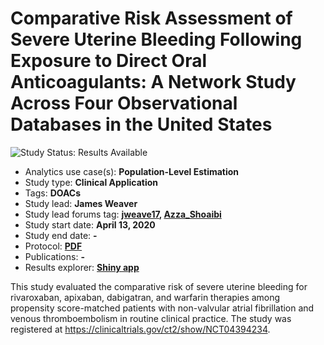 Comparative Risk Assessment of Severe Uterine Bleeding Following Exposure to Direct Oral Anticoagulants: A Network Study Across Four Observational Databases in the United States
=============

<img src="https://img.shields.io/badge/Study%20Status-Results%20Available-yellow.svg" alt="Study Status: Results Available"> 

- Analytics use case(s): **Population-Level Estimation**
- Study type: **Clinical Application**
- Tags: **DOACs**
- Study lead: **James Weaver**
- Study lead forums tag: **[jweave17](https://forums.ohdsi.org/u/jweave17), [Azza_Shoaibi](https://forums.ohdsi.org/u/azza_shoaibi)**
- Study start date: **April 13, 2020**
- Study end date: **-**
- Protocol: **[PDF](https://github.com/ohdsi-studies/DoacsWarfarinSub/tree/master/Protocol)**
- Publications: **-**
- Results explorer: **[Shiny app](https://data.ohdsi.org/)**

This study evaluated the comparative risk of severe uterine bleeding for rivaroxaban, apixaban, dabigatran, and warfarin therapies among propensity score-matched patients with non-valvular atrial fibrillation and venous thromboembolism in routine clinical practice. The study was registered at https://clinicaltrials.gov/ct2/show/NCT04394234.